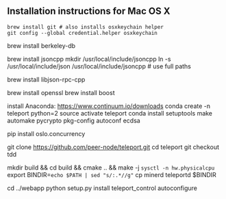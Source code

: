 Installation instructions for Mac OS X 
-----

```
brew install git # also installs osxkeychain helper
git config --global credential.helper osxkeychain
```

brew install berkeley-db

brew install jsoncpp
mkdir /usr/local/include/jsoncpp
ln -s /usr/local/include/json /usr/local/include/jsoncpp # use full paths

brew install libjson-rpc-cpp

brew install openssl
brew install boost

install Anaconda: https://www.continuum.io/downloads
conda create -n teleport python=2
source activate teleport
conda install setuptools make automake pycrypto pkg-config autoconf ecdsa

pip install oslo.concurrency

git clone https://github.com/peer-node/teleport.git
cd teleport
git checkout tdd

mkdir build && cd build && cmake .. && make -j `sysctl -n hw.physicalcpu`
export BINDIR=`echo $PATH | sed "s/:.*//g"`
cp minerd teleportd $BINDIR

cd ../webapp 
python setup.py install
teleport_control autoconfigure

